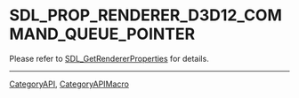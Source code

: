 # SDL_PROP_RENDERER_D3D12_COMMAND_QUEUE_POINTER

Please refer to [SDL_GetRendererProperties](SDL_GetRendererProperties) for details.

----
[CategoryAPI](CategoryAPI), [CategoryAPIMacro](CategoryAPIMacro)

